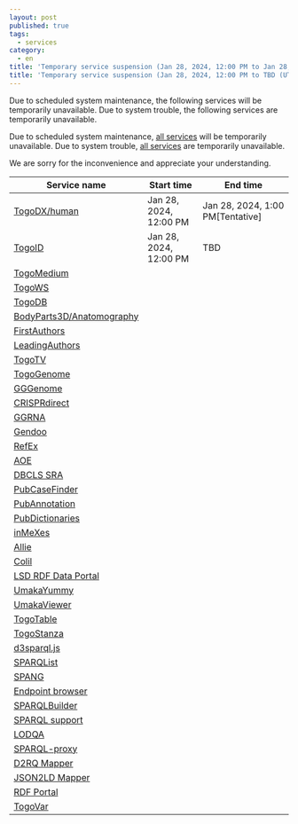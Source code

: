 ```yaml
---
layout: post
published: true
tags:
  - services
category:
  - en
title: 'Temporary service suspension (Jan 28, 2024, 12:00 PM to Jan 28, 2024, 1:00 PM [Tentative] UTC+9)'
title: 'Temporary service suspension (Jan 28, 2024, 12:00 PM to TBD (UTC+9))'
---
```

Due to scheduled system maintenance, the following services will be temporarily unavailable.
Due to system trouble, the following services are temporarily unavailable.

Due to scheduled system maintenance, [all services](https://dbcls.rois.ac.jp/services.html) will be temporarily unavailable. 
Due to system trouble, [all services](https://dbcls.rois.ac.jp/services.html) are temporarily unavailable. 

We are sorry for the inconvenience and appreciate your understanding.

|Service name|Start time|End time|
|---------|--------|---------|
| [TogoDX/human](https://togodx.dbcls.jp/human/)|Jan 28, 2024, 12:00 PM|Jan 28, 2024, 1:00 PM[Tentative]|
| [TogoID](https://togoid.dbcls.jp/) | Jan 28, 2024, 12:00 PM |TBD|
| [TogoMedium](http://togomedium.org/) |                     |               |
| [TogoWS](http://togows.org/)|             |               |
| [TogoDB](https://togodb.org/)|                     |               |
| [BodyParts3D/Anatomography](https://lifesciencedb.jp/bp3d/?lng=en) |       |         |
| [FirstAuthors](https://first.lifesciencedb.jp/)  |                     |               |
| [LeadingAuthors](https://leading.lifesciencedb.jp/) |                     |               |
| [TogoTV](https://togotv.dbcls.jp/en/) |                     |               |
| [TogoGenome](http://togogenome.org/) |                     |               |
| [GGGenome](https://gggenome.dbcls.jp/en/) |                     |               |
| [CRISPRdirect](https://crispr.dbcls.jp/)|                     |               |
| [GGRNA](https://ggrna.dbcls.jp/en/)  |                     |               |
| [Gendoo](https://gendoo.dbcls.jp/) |                     |               |
| [RefEx](https://refex.dbcls.jp/index.php?lang=en/) |                     |               |
| [AOE](https://aoe.dbcls.jp/en/)|                     |               |
| [DBCLS SRA](https://sra.dbcls.jp/)|                     |               |
| [PubCaseFinder](https://pubcasefinder.dbcls.jp/?lang=en)|                     |               |
| [PubAnnotation](https://pubannotation.org/) |                     |               |
| [PubDictionaries](https://pubdictionaries.org/)|                     |               |
| [inMeXes](https://docman.dbcls.jp/im/index.html.en)|                     |               |
| [Allie](https://allie.dbcls.jp/en)|                     |               |
| [Colil](https://colil.dbcls.jp/browse/papers/)  |                     |               |
| [LSD RDF Data Portal](https://lsd.dbcls.jp/portal/) |                     |               |
| [UmakaYummy](https://yummydata.org/) |                     |               |
| [UmakaViewer](https://umaka-viewer.dbcls.jp/login)|                     |               |
| [TogoTable](https://togotable.dbcls.jp/)|                     |               |
| [TogoStanza](http://togostanza.org/)|                     |               |
| [d3sparql.js](http://biohackathon.org/d3sparql/) |                     |               |
| [SPARQList](https://github.com/dbcls/sparqlist) |                     |               |
| [SPANG](https://spang.dbcls.jp/) |                     |               |
| [Endpoint browser](https://sparql-support.dbcls.jp/endpoint-browser.html) |        |      |
| [SPARQLBuilder](https://www.sparqlbuilder.org/)|                     |               |
| [SPARQL support](https://sparql-support.dbcls.jp/) |                     |               |
| [LODQA](https://lodqa.org/) |                     |               |
| [SPARQL-proxy](https://github.com/dbcls/sparql-proxy) |         |               |
| [D2RQ Mapper](http://d2rq.dbcls.jp/) |                     |               |
| [JSON2LD Mapper](https://json2ld.mapper.tokyo/) |                     |               |
| [RDF Portal](https://rdfportal.org/) |                     |               |
| [TogoVar](https://togovar.org/) |                     |               |
